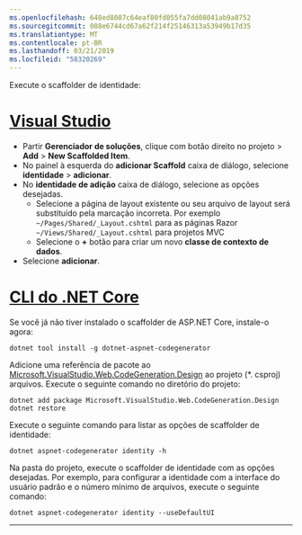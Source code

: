 ```yaml
---
ms.openlocfilehash: 648ed8087c64eaf80fd055fa7dd08041ab9a8752
ms.sourcegitcommit: 088e6744cd67a62f214f25146313a53949b17d35
ms.translationtype: MT
ms.contentlocale: pt-BR
ms.lasthandoff: 03/21/2019
ms.locfileid: "58320269"
---
```

Execute o scaffolder de identidade:

# <a name="visual-studiotabvisual-studio"></a>[Visual Studio](#tab/visual-studio)

* Partir **Gerenciador de soluções**, clique com botão direito no projeto > **Add** > **New Scaffolded Item**.
* No painel à esquerda do **adicionar Scaffold** caixa de diálogo, selecione **identidade** > **adicionar**.
* No **identidade de adição** caixa de diálogo, selecione as opções desejadas.
  * Selecione a página de layout existente ou seu arquivo de layout será substituído pela marcação incorreta. Por exemplo `~/Pages/Shared/_Layout.cshtml` para as páginas Razor `~/Views/Shared/_Layout.cshtml` para projetos MVC
  * Selecione o **+** botão para criar um novo **classe de contexto de dados**.
* Selecione **adicionar**.

# <a name="net-core-clitabnetcore-cli"></a>[CLI do .NET Core](#tab/netcore-cli)

Se você já não tiver instalado o scaffolder de ASP.NET Core, instale-o agora:

```cli
dotnet tool install -g dotnet-aspnet-codegenerator
```

Adicione uma referência de pacote ao [Microsoft.VisualStudio.Web.CodeGeneration.Design](https://www.nuget.org/packages/Microsoft.VisualStudio.Web.CodeGeneration.Design/) ao projeto (\*. csproj) arquivos. Execute o seguinte comando no diretório do projeto:

```cli
dotnet add package Microsoft.VisualStudio.Web.CodeGeneration.Design
dotnet restore
```

Execute o seguinte comando para listar as opções de scaffolder de identidade:

```cli
dotnet aspnet-codegenerator identity -h
```

Na pasta do projeto, execute o scaffolder de identidade com as opções desejadas. Por exemplo, para configurar a identidade com a interface do usuário padrão e o número mínimo de arquivos, execute o seguinte comando:

```cli
dotnet aspnet-codegenerator identity --useDefaultUI
```

---
